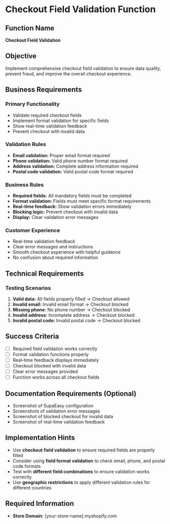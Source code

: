 # Checkout Field Validation Function

## Function Name
**Checkout Field Validation**

## Objective
Implement comprehensive checkout field validation to ensure data quality, prevent fraud, and improve the overall checkout experience.

## Business Requirements

### Primary Functionality
- Validate required checkout fields
- Implement format validation for specific fields
- Show real-time validation feedback
- Prevent checkout with invalid data

### Validation Rules
- **Email validation:** Proper email format required
- **Phone validation:** Valid phone number format required
- **Address validation:** Complete address information required
- **Postal code validation:** Valid postal code format required

### Business Rules
- **Required fields:** All mandatory fields must be completed
- **Format validation:** Fields must meet specific format requirements
- **Real-time feedback:** Show validation errors immediately
- **Blocking logic:** Prevent checkout with invalid data
- **Display:** Clear validation error messages

### Customer Experience
- Real-time validation feedback
- Clear error messages and instructions
- Smooth checkout experience with helpful guidance
- No confusion about required information

## Technical Requirements

### Testing Scenarios
1. **Valid data:** All fields properly filled → Checkout allowed
2. **Invalid email:** Invalid email format → Checkout blocked
3. **Missing phone:** No phone number → Checkout blocked
4. **Invalid address:** Incomplete address → Checkout blocked
5. **Invalid postal code:** Invalid postal code → Checkout blocked

## Success Criteria
- [ ] Required field validation works correctly
- [ ] Format validation functions properly
- [ ] Real-time feedback displays immediately
- [ ] Checkout blocked with invalid data
- [ ] Clear error messages provided
- [ ] Function works across all checkout fields

## Documentation Requirements (Optional)
- Screenshot of SupaEasy configuration
- Screenshots of validation error messages
- Screenshot of blocked checkout for invalid data
- Screenshot of real-time validation feedback

## Implementation Hints
- Use **checkout field validation** to ensure required fields are properly filled
- Consider using **field format validation** to check email, phone, and postal code formats
- Test with **different field combinations** to ensure validation works correctly
- Use **geographic restrictions** to apply different validation rules for different countries

## Required Information
- **Store Domain:** [your-store-name].myshopify.com
